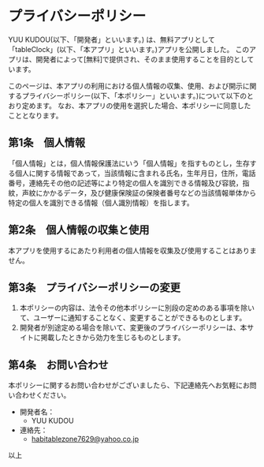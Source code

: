 # プライバシーポリシー

YUU KUDOU(以下、「開発者」といいます。) は、無料アプリとして「tableClock」(以下、「本アプリ」といいます。)アプリを公開しました。
このアプリは、開発者によって[無料]で提供され、そのまま使用することを目的としています。

このページは、本アプリの利用における個人情報の収集、使用、および開示に関するプライバシーポリシー(以下、「本ポリシー」といいます。)について以下のとおり定めます。
なお、本アプリの使用を選択した場合、本ポリシーに同意したこととなります。

## 第1条　個人情報

「個人情報」とは，個人情報保護法にいう「個人情報」を指すものとし，生存する個人に関する情報であって，当該情報に含まれる氏名，生年月日，住所，電話番号，連絡先その他の記述等により特定の個人を識別できる情報及び容貌，指紋，声紋にかかるデータ，及び健康保険証の保険者番号などの当該情報単体から特定の個人を識別できる情報（個人識別情報）を指します。

## 第2条　個人情報の収集と使用

本アプリを使用するにあたり利用者の個人情報を収集及び使用することはありません。

## 第3条　プライバシーポリシーの変更

1. 本ポリシーの内容は、法令その他本ポリシーに別段の定めのある事項を除いて、ユーザーに通知することなく、変更することができるものとします。
2. 開発者が別途定める場合を除いて、変更後のプライバシーポリシーは、本サイトに掲載したときから効力を生じるものとします。

## 第4条　お問い合わせ

本ポリシーに関するお問い合わせがございましたら、下記連絡先へお気軽にお問い合わせください。

- 開発者名：
	- YUU KUDOU
- 連絡先：
	- habitablezone7629@yahoo.co.jp

以上